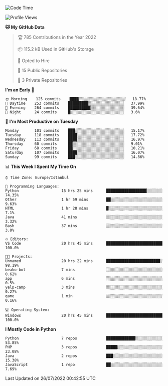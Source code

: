 <!--START_SECTION:waka-->
![Code Time](http://img.shields.io/badge/Code%20Time-0%20secs-blue)

![Profile Views](http://img.shields.io/badge/Profile%20Views-0-blue)

**🐱 My GitHub Data** 

> 🏆 785 Contributions in the Year 2022
 > 
> 📦 115.2 kB Used in GitHub's Storage 
 > 
> 💼 Opted to Hire
 > 
> 📜 15 Public Repositories 
 > 
> 🔑 3 Private Repositories  
 > 
**I'm an Early 🐤** 

```text
🌞 Morning    125 commits    ████░░░░░░░░░░░░░░░░░░░░░   18.77% 
🌆 Daytime    253 commits    █████████░░░░░░░░░░░░░░░░   37.99% 
🌃 Evening    264 commits    ██████████░░░░░░░░░░░░░░░   39.64% 
🌙 Night      24 commits     █░░░░░░░░░░░░░░░░░░░░░░░░   3.6%

```
📅 **I'm Most Productive on Tuesday** 

```text
Monday       101 commits    ███░░░░░░░░░░░░░░░░░░░░░░   15.17% 
Tuesday      118 commits    ████░░░░░░░░░░░░░░░░░░░░░   17.72% 
Wednesday    113 commits    ████░░░░░░░░░░░░░░░░░░░░░   16.97% 
Thursday     60 commits     ██░░░░░░░░░░░░░░░░░░░░░░░   9.01% 
Friday       68 commits     ██░░░░░░░░░░░░░░░░░░░░░░░   10.21% 
Saturday     107 commits    ████░░░░░░░░░░░░░░░░░░░░░   16.07% 
Sunday       99 commits     ███░░░░░░░░░░░░░░░░░░░░░░   14.86%

```


📊 **This Week I Spent My Time On** 

```text
⌚︎ Time Zone: Europe/Istanbul

💬 Programming Languages: 
Python                   15 hrs 25 mins      ██████████████████░░░░░░░   74.35% 
Other                    1 hr 59 mins        ██░░░░░░░░░░░░░░░░░░░░░░░   9.63% 
HTML                     1 hr 28 mins        █░░░░░░░░░░░░░░░░░░░░░░░░   7.1% 
Java                     41 mins             ░░░░░░░░░░░░░░░░░░░░░░░░░   3.32% 
Bash                     37 mins             ░░░░░░░░░░░░░░░░░░░░░░░░░   3.0%

🔥 Editors: 
VS Code                  20 hrs 45 mins      █████████████████████████   100.0%

🐱‍💻 Projects: 
Unnamed                  20 hrs 22 mins      ████████████████████████░   98.19% 
beako-bot                7 mins              ░░░░░░░░░░░░░░░░░░░░░░░░░   0.62% 
app                      6 mins              ░░░░░░░░░░░░░░░░░░░░░░░░░   0.5% 
yelp-camp                3 mins              ░░░░░░░░░░░░░░░░░░░░░░░░░   0.27% 
game                     1 min               ░░░░░░░░░░░░░░░░░░░░░░░░░   0.16%

💻 Operating System: 
Windows                  20 hrs 45 mins      █████████████████████████   100.0%

```

**I Mostly Code in Python** 

```text
Python                   7 repos             █████████████░░░░░░░░░░░░   53.85% 
PHP                      3 repos             █████░░░░░░░░░░░░░░░░░░░░   23.08% 
Java                     2 repos             ███░░░░░░░░░░░░░░░░░░░░░░   15.38% 
JavaScript               1 repo              ██░░░░░░░░░░░░░░░░░░░░░░░   7.69%

```



 Last Updated on 26/07/2022 00:42:55 UTC
<!--END_SECTION:waka-->

<!--
**3nws/3nws** is a ✨ _special_ ✨ repository because its `README.md` (this file) appears on your GitHub profile.

Here are some ideas to get you started:

- 🔭 I’m currently working on ...
- 🌱 I’m currently learning ...
- 👯 I’m looking to collaborate on ...
- 🤔 I’m looking for help with ...
- 💬 Ask me about ...
- 📫 How to reach me: ...
- 😄 Pronouns: ...
- ⚡ Fun fact: ...
-->
